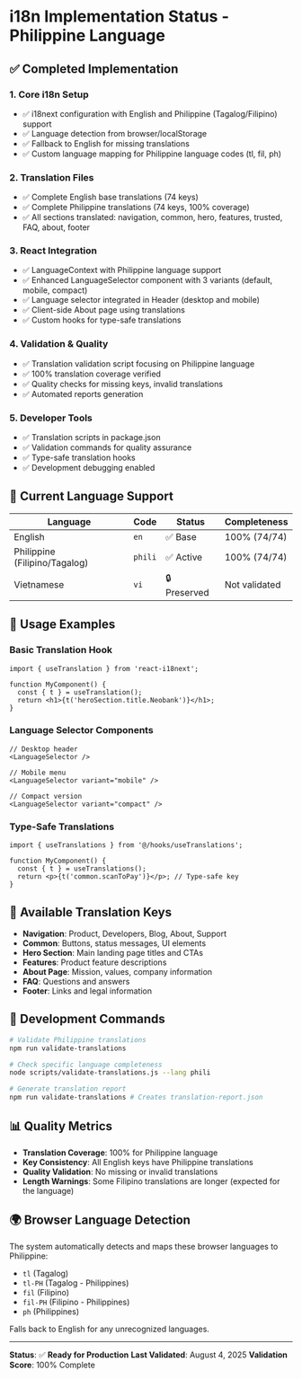 # i18n Implementation Status - Philippine Language

## ✅ Completed Implementation

### 1. **Core i18n Setup**
- ✅ i18next configuration with English and Philippine (Tagalog/Filipino) support
- ✅ Language detection from browser/localStorage
- ✅ Fallback to English for missing translations
- ✅ Custom language mapping for Philippine language codes (tl, fil, ph)

### 2. **Translation Files**
- ✅ Complete English base translations (74 keys)
- ✅ Complete Philippine translations (74 keys, 100% coverage)
- ✅ All sections translated: navigation, common, hero, features, trusted, FAQ, about, footer

### 3. **React Integration**
- ✅ LanguageContext with Philippine language support
- ✅ Enhanced LanguageSelector component with 3 variants (default, mobile, compact)
- ✅ Language selector integrated in Header (desktop and mobile)
- ✅ Client-side About page using translations
- ✅ Custom hooks for type-safe translations

### 4. **Validation & Quality**
- ✅ Translation validation script focusing on Philippine language
- ✅ 100% translation coverage verified
- ✅ Quality checks for missing keys, invalid translations
- ✅ Automated reports generation

### 5. **Developer Tools**
- ✅ Translation scripts in package.json
- ✅ Validation commands for quality assurance
- ✅ Type-safe translation hooks
- ✅ Development debugging enabled

## 🎯 Current Language Support

| Language | Code | Status | Completeness |
|----------|------|--------|--------------|
| English | `en` | ✅ Base | 100% (74/74) |
| Philippine (Filipino/Tagalog) | `phili` | ✅ Active | 100% (74/74) |
| Vietnamese | `vi` | 🔒 Preserved | Not validated |

## 🚀 Usage Examples

### Basic Translation Hook
```tsx
import { useTranslation } from 'react-i18next';

function MyComponent() {
  const { t } = useTranslation();
  return <h1>{t('heroSection.title.Neobank')}</h1>;
}
```

### Language Selector Components
```tsx
// Desktop header
<LanguageSelector />

// Mobile menu
<LanguageSelector variant="mobile" />

// Compact version
<LanguageSelector variant="compact" />
```

### Type-Safe Translations
```tsx
import { useTranslations } from '@/hooks/useTranslations';

function MyComponent() {
  const { t } = useTranslations();
  return <p>{t('common.scanToPay')}</p>; // Type-safe key
}
```

## 📝 Available Translation Keys

- **Navigation**: Product, Developers, Blog, About, Support
- **Common**: Buttons, status messages, UI elements
- **Hero Section**: Main landing page titles and CTAs
- **Features**: Product feature descriptions
- **About Page**: Mission, values, company information
- **FAQ**: Questions and answers
- **Footer**: Links and legal information

## 🔧 Development Commands

```bash
# Validate Philippine translations
npm run validate-translations

# Check specific language completeness
node scripts/validate-translations.js --lang phili

# Generate translation report
npm run validate-translations # Creates translation-report.json
```

## 📊 Quality Metrics

- **Translation Coverage**: 100% for Philippine language
- **Key Consistency**: All English keys have Philippine translations
- **Quality Validation**: No missing or invalid translations
- **Length Warnings**: Some Filipino translations are longer (expected for the language)

## 🌍 Browser Language Detection

The system automatically detects and maps these browser languages to Philippine:
- `tl` (Tagalog)
- `tl-PH` (Tagalog - Philippines)
- `fil` (Filipino)
- `fil-PH` (Filipino - Philippines)
- `ph` (Philippines)

Falls back to English for any unrecognized languages.

---

**Status**: ✅ **Ready for Production**
**Last Validated**: August 4, 2025
**Validation Score**: 100% Complete
